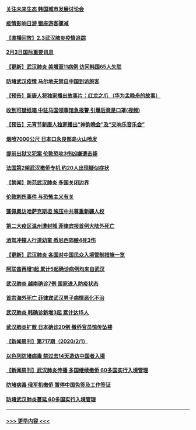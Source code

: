 #### [关注未来生态 韩国城市发展讨论会](../pages/prog202/a102768153.md?t=02032333) 
#### [疫情影响日游 银座游客骤减](../pages/prog202/a102768160.md?t=02032333) 
#### [【直播回放】2.3武汉肺炎疫情追踪](../pages/prog202/a102768128.md?t=02032333) 
#### [2月3日国际重要讯息](../pages/prog202/a102767896.md?t=02032333) 
#### [【更新】武汉肺炎 美增至11病例 访问韩国65人失联](../pages/prog202/a102758911.md?t=02032333) 
#### [防堵武汉疫情 马尔地夫禁自中国到访旅客](../pages/prog202/a102767847.md?t=02032333) 
#### [【预告】新唐人将独家播出故事片：红龙之爪 （华为孟晚舟的故事）](../pages/prog202/a102767728.md?t=02032333) 
#### [收到可疑纸箱 中驻马国领事馆急报警 引爆后竟是口罩(视频)](../pages/prog202/a102767695.md?t=02032333) 
#### [【预告】元宵节新唐人独家播出“神韵晚会”及“交响乐音乐会”](../pages/prog202/a102767674.md?t=02032333) 
#### [烟喷7000公尺 日本口永良部岛火山喷发](../pages/prog202/a102767687.md?t=02032333) 
#### [提前出狱又犯案 伦敦恐攻3伤凶嫌遭击毙](../pages/prog202/a102767635.md?t=02032333) 
#### [法国第2架武汉撤侨专机 约20人出现疑似症状](../pages/prog202/a102767617.md?t=02032333) 
#### [【禁闻】防范武汉肺炎  多国关闭边界](../pages/prog202/a102767542.md?t=02032333) 
#### [伦敦刺伤事件 与恐怖主义有关](../pages/prog202/a102767509.md?t=02032333) 
#### [蓬佩奥访哈萨克斯坦 施压中共尊重新疆人权](../pages/prog202/a102767395.md?t=02032333) 
#### [第二大疫区温州遭封城 菲律宾报首例大陆外死亡](../pages/prog202/a102767388.md?t=02032333) 
#### [酒驾冲撞人行道幼童 悉尼西郊酿4死3伤](../pages/prog202/a102767238.md?t=02032333) 
#### [【更新】武汉肺炎 各国对中国民众入境管制措施一览](../pages/prog202/a102767170.md?t=02032333) 
#### [阿联酋再增1起 累计5起确诊病例均来自武汉](../pages/prog202/a102767207.md?t=02032333) 
#### [武汉肺炎 越南确诊7例 国家进入防疫状态](../pages/prog202/a102767186.md?t=02032333) 
#### [首宗海外死亡 菲律宾武汉男子病情恶化不治](../pages/prog202/a102767150.md?t=02032333) 
#### [武汉肺炎 韩确诊新增3起 累计达15人](../pages/prog202/a102767132.md?t=02032333) 
#### [武汉肺炎扩散 日本确诊20例 撤侨官员惊传坠楼](../pages/prog202/a102767109.md?t=02032333) 
#### [【新闻周刊】第717期（2020/2/1）](../pages/prog202/a102767114.md?t=02032333) 
#### [以色列防堵病毒 禁过去14天造访中国者入境](../pages/prog202/a102767091.md?t=02032333) 
#### [【新闻周刊】武汉肺炎传播 多国继续撤侨 60多国实行入境管理](../pages/prog202/a102767044.md?t=02032333) 
#### [防堵病毒 俄军机撤侨 暂停中国免签及工作签证](../pages/prog202/a102767084.md?t=02032333) 
#### [防堵武汉肺炎蔓延 60多国实行入境管理](../pages/prog202/a102766756.md?t=02032333) 

----
#### [ >>> 更早内容 <<< ](../indexes/prog202-earlier.md)
